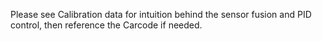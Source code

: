 Please see Calibration data for intuition behind the sensor fusion and PID control, then reference the Carcode if needed.
